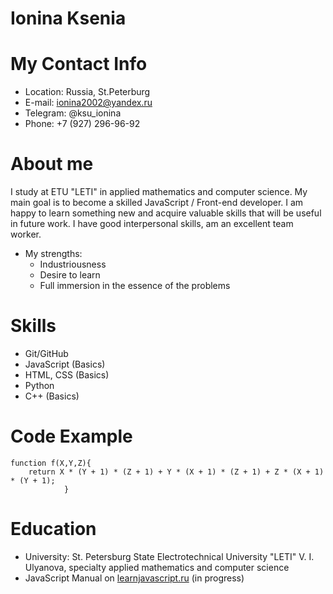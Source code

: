 # **Ionina Ksenia**

# My Contact Info

- Location: Russia, St.Peterburg
- E-mail: ionina2002@yandex.ru
- Telegram: @ksu_ionina
- Phone: +7 (927) 296-96-92

# About me

I study at ETU "LETI" in applied mathematics and computer science. My main goal is to become a skilled JavaScript / Front-end developer. I am happy to learn something new and acquire valuable skills that will be useful in future work. I have good interpersonal skills, am an excellent team worker.

- My strengths:
  - Industriousness
  - Desire to learn
  - Full immersion in the essence of the problems

# Skills

- Git/GitHub
- JavaScript (Basics)
- HTML, CSS (Basics)
- Python
- C++ (Basics)

# Code Example

```
function f(X,Y,Z){
    return X * (Y + 1) * (Z + 1) + Y * (X + 1) * (Z + 1) + Z * (X + 1) * (Y + 1);
            }
```

# Education

- University: St. Petersburg State Electrotechnical University "LETI" V. I. Ulyanova, specialty applied mathematics and computer science
- JavaScript Manual on [learnjavascript.ru](https://learn.javascript.ru/) (in progress)
